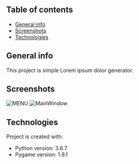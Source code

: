 ## Table of contents
* [General info](#general-info)
* [Screenshots](#screenshots)
* [Technologies](#technologies)

## General info
This project is simple Lorem ipsum dolor generator.

## Screenshots
![MENU](https://github.com/AdamKlekowski/screenshots/blob/master/pacman1.png)
![MainWindow](https://github.com/AdamKlekowski/screenshots/blob/master/pacman2.png)


## Technologies
Project is created with:
* Python version: 3.6.7
* Pygame version: 1.9.1
